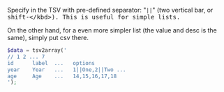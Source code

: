 Specify in the TSV with pre-defined separator: "`||`" (two vertical bar, or <kbd>shift-\</kbd>). This is useful for simple lists.

On the other hand, for a even more simpler list (the value and desc is the same), simply put csv there.

```php
$data = tsv2array('
// 1 2 ... 7
id      label  ...   options
year    Year   ...   1||One,2||Two ...
age     Age    ...   14,15,16,17,18
');
```
